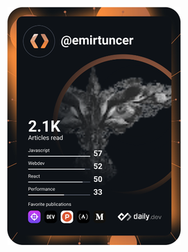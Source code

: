 <a href="https://app.daily.dev/emirtuncer"><img src="https://github.com/emirtuncer/emirtuncer/blob/main/devcard.svg" width="400" alt="Emir Tuncer's Dev Card"/></a>
